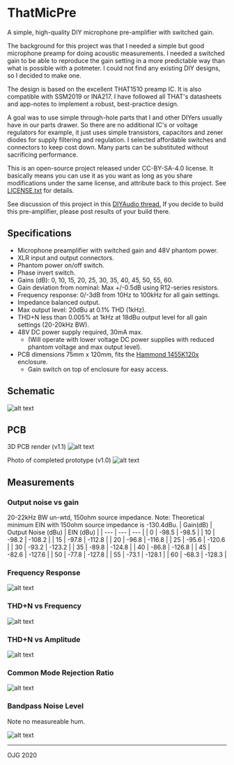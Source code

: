 ThatMicPre
=====
A simple, high-quality DIY microphone pre-amplifier with switched gain.

The background for this project was that I needed a simple but good microphone preamp for doing acoustic measurements. I needed a switched gain to be able to reproduce the gain setting in a more predictable way than what is possible with a potmeter. I could not find any existing DIY designs, so I decided to make one.

The design is based on the excellent THAT1510 preamp IC. It is also compatible with SSM2019 or INA217. I have followed all THAT's datasheets and app-notes to implement a robust, best-practice design.

A goal was to use simple through-hole parts that I and other DIYers usually have in our parts drawer. So there are no additional IC's or voltage regulators for example, it just uses simple transistors, capacitors and zener diodes for supply filtering and regulation. I selected affordable switches and connectors to keep cost down. Many parts can be substituted without sacrificing performance.

This is an open-source project released under CC-BY-SA-4.0 license. It basically means you can use it as you want as long as you share modifications under the same license, and attribute back to this project. See [LICENSE.txt](../blob/master/LICENSE.txt) for details.

See discussion of this project in this [DIYAudio thread.](https://www.diyaudio.com/forums/equipment-and-tools/356317-thatmicpre-source-mic-preamp.html) If you decide to build this pre-amplifier, please post results of your build there.

Specifications
-----
* Microphone preamplifier with switched gain and 48V phantom power.
* XLR input and output connectors.
* Phantom power on/off switch.
* Phase invert switch.
* Gains (dB): 0, 10, 15, 20, 25, 30, 35, 40, 45, 50, 55, 60.
* Gain deviation from nominal: Max +/-0.5dB using R12-series resistors.
* Frequency response: 0/-3dB from 10Hz to 100kHz for all gain settings.
* Impedance balanced output.
* Max output level: 20dBu at 0.1% THD (1kHz).
* THD+N less than 0.005% at 1kHz at 18dBu output level for all gain settings (20-20kHz BW).
* 48V DC power supply required, 30mA max. 
  * (Will operate with lower voltage DC power supplies with reduced phantom voltage and max output level).
* PCB dimensions 75mm x 120mm, fits the [Hammond 1455K120x](https://www.hammfg.com/part/1455K1201) enclosure.
  * Gain switch on top of enclosure for easy access.

Schematic
-----
![alt text](https://github.com/ojg/thatmicpre/blob/master/plots/thatmicpre_schematic.png "Schematic")

PCB
-----
3D PCB render (v1.1)
![alt text](https://github.com/ojg/thatmicpre/blob/master/plots/thatmicpre_3dview.png "PCB 3D view")

Photo of completed prototype (v1.0)
![alt text](https://github.com/ojg/thatmicpre/blob/master/docs/thatmicpre_pcb_v1.0.JPG "PCB photo")

Measurements
-----
### Output noise vs gain
20-22kHz BW un-wtd, 150ohm source impedance.
Note: Theoretical minimum EIN with 150ohm source impedance is -130.4dBu.
| Gain(dB) | Output Noise (dBu) | EIN (dBu) |
| --- | --- | --- |
| 0 | -98.5 | -98.5 |
| 10 | -98.2 | -108.2 |
| 15 | -97.8 | -112.8 |
| 20 | -96.8 | -116.8 |
| 25 | -95.6 | -120.6 |
| 30 | -93.2 | -123.2 |
| 35 | -89.8 | -124.8 |
| 40 | -86.8 | -126.8 |
| 45 | -82.6 | -127.6 |
| 50 | -77.8 | -127.8 |
| 55 | -73.1 | -128.1 |
| 60 | -68.3 | -128.3 |

### Frequency Response
![alt text](https://github.com/ojg/thatmicpre/blob/master/docs/freqresp_vs_gain.png "Frequency response")

### THD+N vs Frequency
![alt text](https://github.com/ojg/thatmicpre/blob/master/docs/thdvsfreq_vs_gain.png "THDN vs frequency")

### THD+N vs Amplitude
![alt text](https://github.com/ojg/thatmicpre/blob/master/docs/thdvsamp_vs_gain.png "THDN vs amplitude")

### Common Mode Rejection Ratio
![alt text](https://github.com/ojg/thatmicpre/blob/master/docs/cmrr_vs_gain.png "CMRR")

### Bandpass Noise Level
Note no measureable hum.

![alt text](https://github.com/ojg/thatmicpre/blob/master/docs/bandpassnoise_vs_freq_vs_gain.png "Bandpass")

---
OJG 2020

